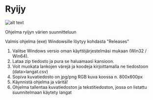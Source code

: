 # Ryijy

![alt text](https://raw.githubusercontent.com/trainio/ryijy/ryijy-2020-4-20-16-16-0.png)


Ohjelma ryijyn värien suunnitteluun


Valmis ohjelma (exe) Windowsille löytyy kohdasta "Releases"

1. Valitse Windows versio oman käyttöjärjestelmäsi mukaan (Win32 / Win64). 
2. Lataa zip tiedosto ja pura se haluamaasi kansioon. 
3. Voit muokata lankojen värejä ja koodeja kirjoittamalla ne tiedostoon (data>langat.csv)
4. Sopiva kuvatiedosto on jpg/png RGB kuva koossa n. 800x600px
5. Käynnistä ohjelma ja väritä!
6. Ohjelma tallentaa kuvatiedoston ja tekstitiedoston, jossa on listattu suunnitelmaan käytety langat
